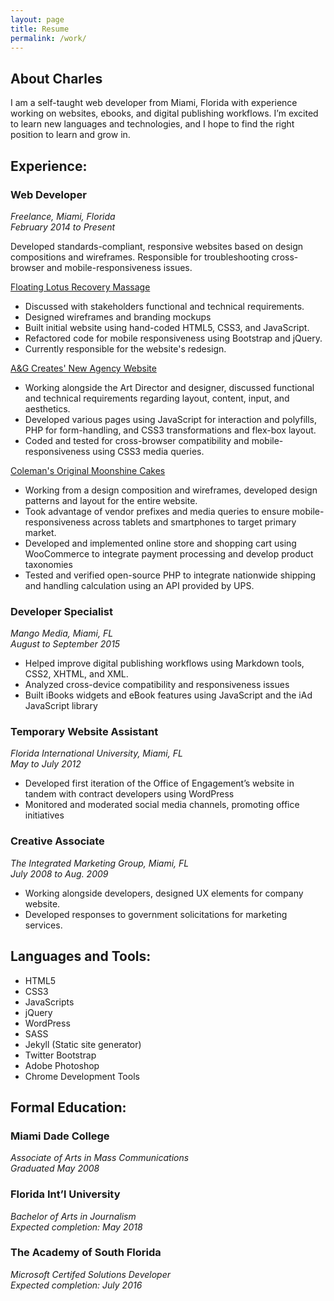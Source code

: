 ```yaml
---
layout: page
title: Resume
permalink: /work/
---
```


<h2>About Charles</h2>

<p>I am a self-taught web developer from Miami, Florida with experience working on websites, ebooks, and digital publishing workflows. I’m excited to learn new languages and technologies, and I hope to find the right position to learn and grow in.</p>
<section>
<h2>Experience:</h2>

<h3>Web Developer</h3>
<em>Freelance, Miami, Florida</em><br/>
<em>February 2014 to Present</em>

<p>Developed standards-compliant, responsive websites based on design compositions and wireframes. Responsible for troubleshooting cross-browser and mobile-responsiveness issues.
</p>

<div class="work-exp">
  <a href="http://www.floatinglotusmassage.com">Floating Lotus Recovery Massage</a>
  <ul>
    <li>
      Discussed with stakeholders functional and technical requirements.
    </li>
    <li>
      Designed wireframes and branding mockups
    </li>
    <li>
      Built initial website using hand-coded HTML5, CSS3, and JavaScript.
    </li>
    <li>
      Refactored code for mobile responsiveness using Bootstrap and jQuery.
    </li>
    <li>
      Currently responsible for the website's redesign.
    </li>
  </ul>
</div>
<div class="work-exp">
<a href="http://www.angcreates.com">A&G Creates' New Agency Website</a>
  <ul>
    <li>
      Working alongside the Art Director and designer, discussed functional and technical requirements regarding layout, content, input, and aesthetics.
    </li>
    <li>
      Developed various pages using JavaScript for interaction and polyfills, PHP for form-handling, and CSS3 transformations and flex-box layout.
    </li>
    <li>
      Coded and tested for cross-browser compatibility and mobile-responsiveness using CSS3 media queries.
    </li>
  </ul>
</div>
<div class="work-exp">
  <a href="http://www.colemanmoonshinecakes.com">Coleman's Original Moonshine Cakes</a>
  <ul>
    <li>
      Working from a design composition and wireframes, developed design patterns and layout for the entire website.
    </li>
    <li>
      Took advantage of vendor prefixes and media queries to ensure mobile-responsiveness across tablets and smartphones to target primary market.
    </li>
    <li>
      Developed and implemented online store and shopping cart using WooCommerce to integrate payment processing and develop product taxonomies
    </li>
    <li>
      Tested and verified open-source PHP to integrate nationwide shipping and handling calculation using an API provided by UPS.
    </li>
  </ul>
</div>

<h3>Developer Specialist</h3>
<em>Mango Media, Miami, FL</em><br/>
<em>August to September 2015</em>
<ul>
  <li>Helped improve digital publishing workflows using Markdown tools, CSS2, XHTML, and XML.</li>
  <li>Analyzed cross-device compatibility and responsiveness issues</li>
  <li>Built iBooks widgets and eBook features using JavaScript and the iAd JavaScript library</li>
</ul>

<h3>Temporary Website Assistant</h3>
<em>Florida International University, Miami, FL</em><br/>
<em>May to July 2012</em>
<ul>
  <li>Developed first iteration of the Office of Engagement’s website in tandem with contract developers using WordPress</li>
  <li>Monitored and moderated social media channels, promoting office initiatives</li>
</ul>

<h3>Creative Associate</h3>
<em>The Integrated Marketing Group, Miami, FL</em><br/>
<em>July 2008 to Aug. 2009</em>
<ul>
  <li>Working alongside developers, designed UX elements for company website.</li>
  <li>Developed responses to government solicitations for marketing services.</li>
</ul>
</section>

<section class="resume-tools">
<h2>Languages and Tools:</h2>
<ul>
  <li>HTML5</li>
  <li>CSS3</li>
  <li>JavaScripts</li>
  <li>jQuery</li>
  <li>WordPress</li>
  <li>SASS</li>
  <li>Jekyll (Static site generator)</li>
  <li>Twitter Bootstrap</li>
  <li>Adobe Photoshop</li>
  <li>Chrome Development Tools</li>
</ul>
</section>

<section class="resume-ed">
<h2>Formal Education:</h2>

<h3>Miami Dade College</h3>
<em>Associate of Arts in Mass Communications</em><br/>
<em>Graduated May 2008</em>

<h3>Florida Int’l University</h3>
<em>Bachelor of Arts in Journalism</em><br/>
<em>Expected completion: May 2018</em>

<h3>The Academy of South Florida</h3>
<em>Microsoft Certifed Solutions Developer</em><br/>
<em>Expected completion: July 2016</em>
</section>
